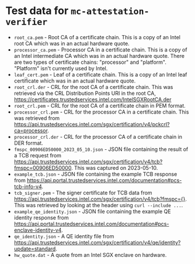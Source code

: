 # Test data for `mc-attestation-verifier`

* `root_ca.pem` - Root CA of a certificate chain. This is a copy of an Intel
  root CA which was in an actual hardware quote.
* `processor_ca.pem` - Processor CA in a certificate chain. This is a copy
  of an Intel intermediate CA which was in an actual hardware quote. There are
  two types of certificate chains: "processor" and "platform". "Platform" isn't
  currently used by Intel.
* `leaf_cert.pem` - Leaf of a certificate chain. This is a copy of an Intel
  leaf certificate which was in an actual hardware quote.
* `root_crl.der` - CRL for the root CA of a certificate chain. This was
  retrieved via the CRL Distribution Points URI in the root CA,
  <https://certificates.trustedservices.intel.com/IntelSGXRootCA.der>
* `root_crl.pem` - CRL for the root CA of a certificate chain in PEM format.
* `processor_crl.pem` - CRL for the processor CA in a certificate chain. This
  was retrieved from
  <https://api.trustedservices.intel.com/sgx/certification/v4/pckcrl?ca=processor>.
* `processor_crl.der` - CRL for the processor CA of a certificate chain in DER format.
* `fmspc_00906ED50000_2023_05_10.json` - JSON file containing the result of a
  TCB request from
  <https://api.trustedservices.intel.com/sgx/certification/v4/tcb?fmspc=00906ED50000>.
  This was captured on 2023-05-10.
* `example_tcb.json` - JSON file containing the example TCB response from
  <https://api.portal.trustedservices.intel.com/documentation#pcs-tcb-info-v4>.
* `tcb_signer.pem` - The signer certificate for TCB data from
  <https://api.trustedservices.intel.com/sgx/certification/v4/tcb?fmspc={}>.
  This was retrieved by looking at the header using `curl --include ...`.
* `example_qe_identity.json` - JSON file containing the example QE identity response from
  <https://api.portal.trustedservices.intel.com/documentation#pcs-enclave-identity-v4>.
* `qe_identity.json` - A QE identity file from
  <https://api.trustedservices.intel.com/sgx/certification/v4/qe/identity?update=standard>.
* `hw_quote.dat` - A quote from an Intel SGX enclave on hardware.
